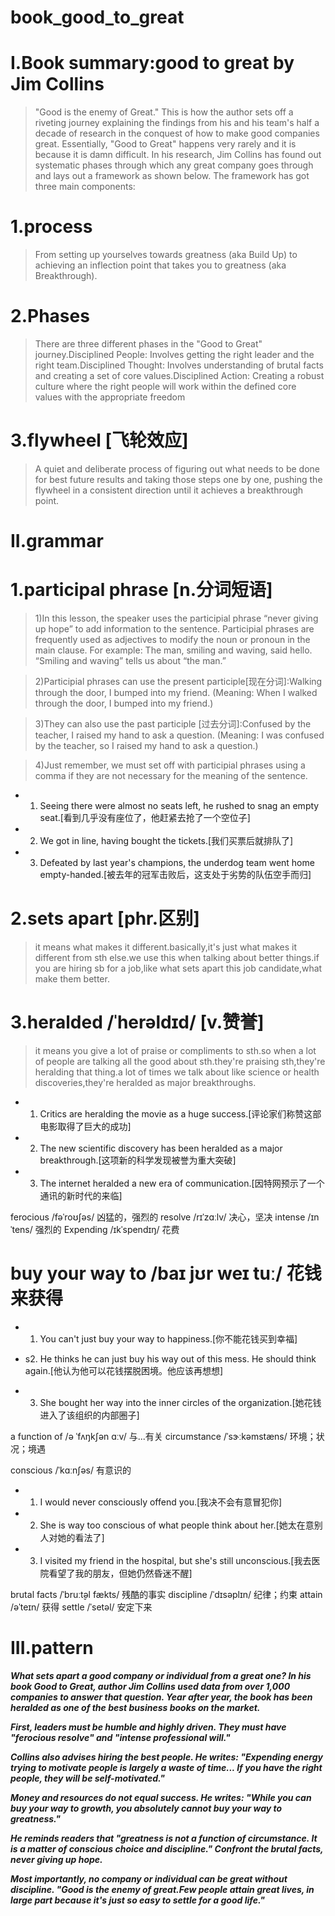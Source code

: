 # book_good_to_great
# I.Book summary:good to great by Jim Collins
> "Good is the enemy of Great." This is how the author sets off a riveting journey explaining the findings from his and his team's half a decade of research in the conquest of how to make good companies great. Essentially, "Good to Great" happens very rarely and it is because it is damn difficult. In his research, Jim Collins has found out systematic phases through which any great company goes through and lays out a framework as shown below. The framework has got three main components:

# 1.process
> From setting up yourselves towards greatness (aka Build Up) to achieving an inflection point that takes you to greatness (aka Breakthrough).

# 2.Phases
> There are three different phases in the "Good to Great" journey.Disciplined People: Involves getting the right leader and the right team.Disciplined Thought: Involves understanding of brutal facts and creating a set of core values.Disciplined Action: Creating a robust culture where the right people will work within the defined core values with the appropriate freedom

# 3.flywheel [飞轮效应]
> A quiet and deliberate process of figuring out what needs to be done for best future results and taking those steps one by one, pushing the flywheel in a consistent direction until it achieves a breakthrough point.

# II.grammar
# 1.participal phrase [n.分词短语]
> 1)In this lesson, the speaker uses the participial phrase “never giving up hope” to add information to the sentence. Participial phrases are frequently used as adjectives to modify the noun or pronoun in the main
clause. For example: The man, smiling and waving, said hello. “Smiling and waving” tells us about “the man.”

> 2)Participial phrases can use the present participle[现在分词]:Walking through the door, I bumped into my friend. (Meaning: When I walked through the door, I bumped into my friend.)

> 3)They can also use the past participle [过去分词]:Confused by the teacher, I raised my hand to ask a question. (Meaning: I was confused by the teacher, so I raised my hand to ask a question.)

> 4)Just remember, we must set off with participial phrases using a comma if they are not necessary for the meaning of the sentence.

- 1. Seeing there were almost no seats left, he rushed to snag an empty seat.[看到几乎没有座位了，他赶紧去抢了一个空位子]

- 2. We got in line, having bought the tickets.[我们买票后就排队了]

- 3. Defeated by last year's champions, the underdog team went home empty-handed.[被去年的冠军击败后，这支处于劣势的队伍空手而归]

# 2.sets apart [phr.区别]
> it means what makes it different.basically,it's just what makes it different from sth else.we use this when talking about better things.if you are hiring sb for a job,like what sets apart this job candidate,what make them better.

# 3.heralded /ˈherəldɪd/ [v.赞誉]
> it means you give a lot of praise or compliments to sth.so when a lot of people are talking all the good about sth.they're praising sth,they're heralding that thing.a lot of times we talk about like science or health discoveries,they're heralded as major breakthroughs.

- 1. Critics are heralding the movie as a huge success.[评论家们称赞这部电影取得了巨大的成功]

- 2. The new scientific discovery has been heralded as a major breakthrough.[这项新的科学发现被誉为重大突破]

- 3. The internet heralded a new era of communication.[因特网预示了一个通讯的新时代的来临]



ferocious /fəˈroʊʃəs/ 凶猛的，强烈的
resolve /rɪˈzɑːlv/ 决心，坚决
intense /ɪnˈtens/ 强烈的
Expending /ɪkˈspendɪŋ/ 花费

# buy your way to /baɪ jʊr weɪ tuː/ 花钱来获得
- 1. You can't just buy your way to happiness.[你不能花钱买到幸福]

- s2. He thinks he can just buy his way out of this mess. He should think again.[他认为他可以花钱摆脱困境。他应该再想想]

- 3. She bought her way into the inner circles of the organization.[她花钱进入了该组织的内部圈子]


a function of /ə ˈfʌŋkʃən ɑːv/ 与...有关
circumstance /ˈsɝːkəmstæns/ 环境；状况；境遇


conscious /ˈkɑːnʃəs/ 有意识的
- 1. I would never consciously offend you.[我决不会有意冒犯你]

- 2. She is way too conscious of what people think about her.[她太在意别人对她的看法了]

- 3. I visited my friend in the hospital, but she's still unconscious.[我去医院看望了我的朋友，但她仍然昏迷不醒]

brutal facts /ˈbruːt̬əl fækts/ 残酷的事实
discipline /ˈdɪsəplɪn/ 纪律；约束
attain /əˈteɪn/ 获得
settle /ˈsetəl/ 安定下来




# III.pattern
***What sets apart a good company or individual from a great one? In his book Good to Great, author Jim Collins used data from over 1,000 companies to answer that question. Year after year, the book has been heralded as one of the best business books on the market.***

***First, leaders must be humble and highly driven. They must have "ferocious resolve" and "intense professional will."***

***Collins also advises hiring the best people. He writes: "Expending energy trying to motivate people is largely a waste of time... If you have the right people, they will be self-motivated."***

***Money and resources do not equal success. He writes: "While you can buy your way to growth, you absolutely cannot buy your way to greatness."***

***He reminds readers that "greatness is not a function of circumstance. It is a matter of conscious choice and discipline." Confront the brutal facts, never giving up hope.***

***Most importantly, no company or individual can be great without discipline. "Good is the enemy of great.Few people attain great lives, in large part because it's just so easy to settle for a good life."***






